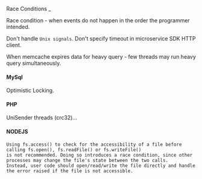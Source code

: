Race Conditions
_

Race condition - when events do not happen in the order the programmer intended.

Don't handle `Unix signals`.
Don't specify timeout in microservice SDK HTTP client.

When memcache expires data for heavy query - few threads may run heavy query simultaneously.

#### MySql

Optimistic Locking.

#### PHP

UniSender threads (crc32)...

#### NODEJS

````
Using fs.access() to check for the accessibility of a file before calling fs.open(), fs.readFile() or fs.writeFile()
is not recommended. Doing so introduces a race condition, since other processes may change the file's state between the two calls.
Instead, user code should open/read/write the file directly and handle the error raised if the file is not accessible.
````
